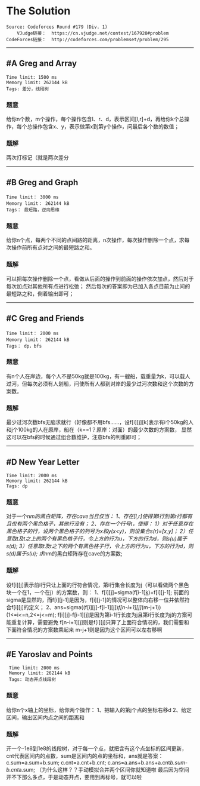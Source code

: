 # The Solution
```
Source: Codeforces Round #179 (Div. 1)
    VJudge链接：  https://cn.vjudge.net/contest/167920#problem   
CodeForces链接：  http://codeforces.com/problemset/problem/295
```

***
## #A Greg and Array
```
Time limit: 1500 ms
Memory limit: 262144 kB
Tags: 差分，线段树
```
### 题意
给你n个数，m个操作，每个操作包含l、r、d，表示区间[l,r]+d，再给你k个总操作，每个总操作包含x、y，表示做第x到第y个操作，问最后各个数的数值；
### 题解
两次打标记（就是两次差分

***
## #B Greg and Graph
```
Time limit： 3000 ms
Memory limit： 262144 kB
Tags： 最短路，逆向思维
```
### 题意
给你n个点，每两个不同的点间路的距离，n次操作，每次操作删除一个点，求每次操作前所有点对之间的最短路之和。
### 题解
可以把每次操作删除一个点，看做从后面的操作到前面的操作依次加点，然后对于每次加点对其他所有点进行松弛；
然后每次的答案即为已加入各点目前为止间的最短路之和，倒着输出即可；

***
## #C Greg and Friends
```
Time limit： 2000 ms
Memory limit： 262144 kB
Tags： dp，bfs
```
### 题意
有n个人在岸边，每个人不是50kg就是100kg，有一艘船，载重量为k，可以载人过河，但每次必须有人划船，问使所有人都到对岸的最少过河次数和这个次数的方案数。
### 题解
最少过河次数bfs无脑求就行（好像都不用bfs……，设f[i][j][k]表示有i个50kg的人和j个100kg的人在原岸，船在（k==1？原岸：对面）的最少次数的方案数，
显然这可以在bfs的时候通过组合数维护，注意bfs的判重即可；

***
## #D New Year Letter
```
Time limit: 2000 ms
Memory limit: 262144 kB
Tags: dp
```
### 题意
对于一个n*m的黑白矩阵，存在cave当且仅当：
    1、存在[l,r]使得第l行到第r行都有且仅有两个黑色格子，其他行没有；
    2、存在一个行号t，使得：
        1）对于任意存在黑色格子的行，设两个黑色格子的列号为x和y(x<y)，则设集合s(r)=[x,y]；
        2）任意取t及t之上的两个有黑色格子行，令上方的行为u，下方的行为d，则s(u)属于s(d);
        3）任意取t及t之下的两个有黑色格子行，令上方的行为u，下方的行为d，则s(d)属于s(u);
求n*m的黑白矩阵存在cave的方案数;

### 题解
设f[i][j]表示前i行只让上面的行符合情况，第i行集合长度为j（可以看做两个黑色块一个在1，一个在j）的方案数，则：
    1、f[i][j]=sigma(f[i-1][k](2<=k<=j))+f[i][j-1];
前面的sigma是显然的，而f[i][j-1]是因为，f[i][j-1]的情况可以整体向右移一位并依然符合f[i][j]的定义；
    2、ans=sigma((f[i][j]-f[i-1][j])*f[n-i+1][j]*(m-j+1))(1<=i<=n,2<=j<=m);
f[i][j]-f[i-1][j]是因为第i-1行长度为j且第i行长度为j的方案可能重复计算，需要避免
f[n-i+1][j]则是f[i][j]只算了上面符合情况的，我们需要和下面符合情况的方案数乘起来
m-j+1则是因为这个区间可以左右移啊

***
## #E Yaroslav and Points
```
 Time limit: 2000 ms
 Memory limit: 262144 kB
 Tags: 动态开点线段树
```
### 题意
给你n个x轴上的坐标，给你两个操作：
    1、把输入的第j个点的坐标右移d
    2、给定区间，输出区间内点之间的距离和
### 题解
开一个-1e8到1e8的线段树，对于每一个点，就把含有这个点坐标的区间更新，cnt代表区间内的点数，sum是区间内的点的坐标和，ans就是答案：
    c.sum=a.sum+b.sum;
	  c.cnt=a.cnt+b.cnt;
	  c.ans=a.ans+b.ans+a.cnt*b.sum-b.cnt*a.sum;
（为什么这样？？手动模拟合并两个区间你就知道啦
最后因为空间开不下那么多点，于是动态开点，要用到再标号，就可以啦


